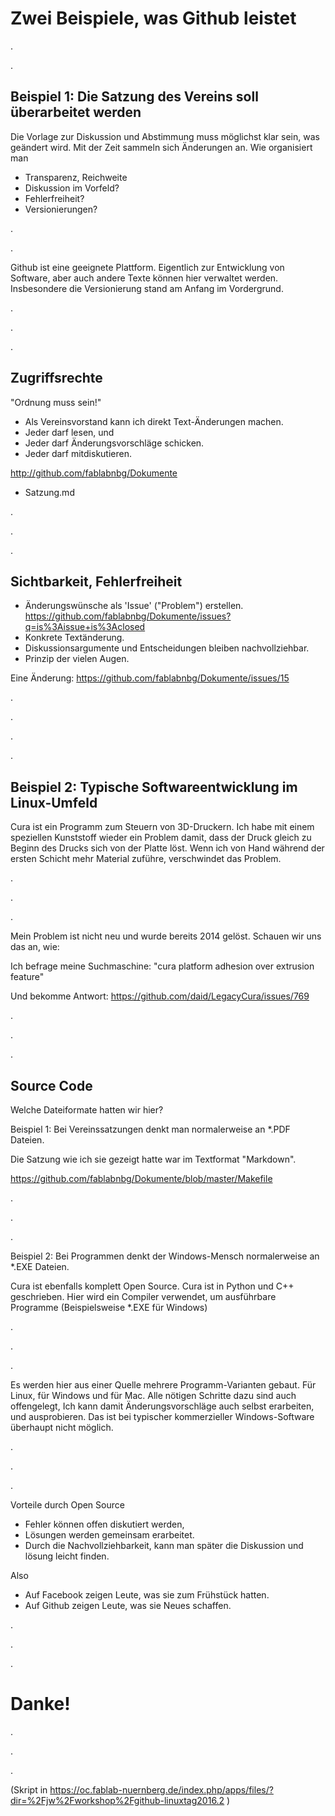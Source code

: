 						
Zwei Beispiele, was Github leistet
==================================

.

.

Beispiel 1: Die Satzung des Vereins soll überarbeitet werden
-------------------------------------------------------------

Die Vorlage zur Diskussion und Abstimmung muss möglichst
klar sein, was geändert wird.
Mit der Zeit sammeln sich Änderungen an. Wie organisiert man 

 - Transparenz, Reichweite
 - Diskussion im Vorfeld?
 - Fehlerfreiheit?
 - Versionierungen?

.

.

Github ist eine geeignete Plattform. Eigentlich zur
Entwicklung von Software, aber auch andere Texte können hier
verwaltet werden.  Insbesondere die Versionierung stand am
Anfang im Vordergrund.

.

.

.

Zugriffsrechte
--------------
"Ordnung muss sein!"

 - Als Vereinsvorstand kann ich direkt Text-Änderungen machen.
 - Jeder darf lesen, und 
 - Jeder darf Änderungsvorschläge schicken.
 - Jeder darf mitdiskutieren.

http://github.com/fablabnbg/Dokumente
 - Satzung.md


.

.

.


Sichtbarkeit, Fehlerfreiheit
----------------------------
 - Änderungswünsche als 'Issue' ("Problem") erstellen.
   https://github.com/fablabnbg/Dokumente/issues?q=is%3Aissue+is%3Aclosed
 - Konkrete Textänderung.
 - Diskussionsargumente und Entscheidungen bleiben nachvollziehbar.
 - Prinzip der vielen Augen.

Eine Änderung:
https://github.com/fablabnbg/Dokumente/issues/15

.

.

.

.

Beispiel 2: Typische Softwareentwicklung im Linux-Umfeld
--------------------------------------------------------

Cura ist ein Programm zum Steuern von 3D-Druckern.
Ich habe mit einem speziellen Kunststoff wieder ein Problem damit, 
dass der Druck gleich zu Beginn des Drucks sich von der Platte löst.
Wenn ich von Hand während der ersten Schicht mehr Material
zuführe, verschwindet das Problem.


.

.

.

Mein Problem ist nicht neu und wurde bereits 2014 gelöst.
Schauen wir uns das an, wie:

Ich befrage meine Suchmaschine:
 "cura platform adhesion over extrusion feature"


Und bekomme Antwort:
 https://github.com/daid/LegacyCura/issues/769

.

.

.

Source Code
-----------

Welche Dateiformate hatten wir hier? 

Beispiel 1:
Bei Vereinssatzungen denkt man normalerweise an *.PDF
Dateien.  

Die Satzung wie ich sie gezeigt hatte war im Textformat
"Markdown". 

 https://github.com/fablabnbg/Dokumente/blob/master/Makefile

.

.

.

Beispiel 2:
Bei Programmen denkt der Windows-Mensch normalerweise an *.EXE Dateien.

Cura ist ebenfalls komplett Open Source. 
Cura ist in Python und C++ geschrieben. Hier wird ein
Compiler verwendet, um ausführbare Programme (Beispielsweise *.EXE 
für Windows)

.

.

.

Es werden hier aus einer Quelle mehrere Programm-Varianten
gebaut. Für Linux, für Windows und für Mac. Alle nötigen
Schritte dazu sind auch offengelegt, Ich kann damit
Änderungsvorschläge auch selbst erarbeiten, und
ausprobieren.  Das ist bei typischer kommerzieller
Windows-Software überhaupt nicht möglich.

.

.

.

Vorteile durch Open Source

 - Fehler können offen diskutiert werden, 
 - Lösungen werden gemeinsam erarbeitet.
 - Durch die Nachvollziehbarkeit, kann man später die
   Diskussion und lösung leicht finden.

Also

- Auf Facebook zeigen Leute, was sie zum Frühstück hatten.
- Auf Github zeigen Leute, was sie Neues schaffen.

.

.

.

Danke!
======

.

.

.


(Skript in https://oc.fablab-nuernberg.de/index.php/apps/files/?dir=%2Fjw%2Fworkshop%2Fgithub-linuxtag2016.2 )
